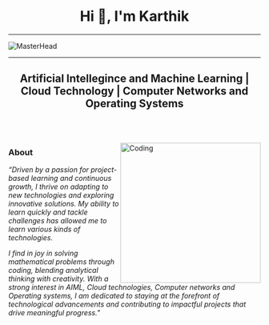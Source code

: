 <h1 align="center">Hi 👋, I'm Karthik</h1>

-------------------------------------------


![MasterHead](https://github.com/k-arthik-r/k-arthik-r/assets/111432615/628b9187-2283-4b5b-a07b-a7e264340129)


-------------------------------------------

<h2 align="center">Artificial Intellegince and Machine Learning | Cloud Technology | Computer Networks and Operating Systems</h2>

<br><br>

<img align="right"  alt="Coding" width="280" padding="100px" src="https://github.com/k-arthik-r/k-arthik-r/assets/111432615/d1282930-5f93-42a2-8622-7e6a147cd92e">

<h3 align="justify">About</h3>
<p> <i>“Driven by a passion for project-based learning and continuous growth, I thrive on adapting to new technologies and exploring innovative solutions. My ability to learn quickly and tackle challenges has allowed me to learn various kinds of technologies. 
  
  I find in joy in solving mathematical problems through coding, blending analytical thinking with creativity. With a strong interest in AIML, Cloud technologies, Computer networks and Operating systems, I am dedicated to staying at the forefront of technological advancements and contributing to impactful projects that drive meaningful progress."</i></p>
<br>
